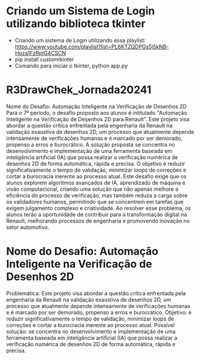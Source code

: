 # Criando um Sistema de Login utilizando biblioteca tkinter
- Criando um sistema de Login utilizando essa playlist: https://www.youtube.com/playlist?list=PL6KTZQDPGs5j5kNB-Hpza1FzRpIG4CSCN
- pip install customtkinter
- Comando para iniciar o tkinter, python app.py

# R3DrawChek_Jornada20241

Nome do Desafio: Automação Inteligente na Verificação de Desenhos 2D
Para o 7º período, o desafio proposto aos alunos é intitulado "Automação Inteligente na Verificação de
Desenhos 2D para Renault". Este projeto visa abordar a questão crítica enfrentada pela engenharia da
Renault na validação exaustiva de desenhos 2D, um processo que atualmente depende intensamente de
verificações humanas e é marcado por ser demorado, propenso a erros e burocrático. A solução
proposta se concentra no desenvolvimento e implementação de uma ferramenta baseada em
inteligência artificial (IA) que possa realizar a verificação numérica de desenhos 2D de forma
automática, rápida e precisa. O objetivo é reduzir significativamente o tempo de validação, minimizar
loops de correções e cortar a burocracia inerente ao processo atual. Este desafio exige que os alunos
explorem algoritmos avançados de IA, aprendizado de máquina e visão computacional, criando uma
solução que não apenas melhore a eficiência do processo de verificação, mas também reduza a carga
sobre os validadores humanos, permitindo que se concentrem em tarefas que exigem julgamento
complexo e criatividade. Ao resolver esse problema, os alunos terão a oportunidade de contribuir para a
transformação digital na Renault, melhorando processos de engenharia e promovendo inovação no
setor automotivo.


# Nome do Desafio: Automação Inteligente na Verificação de Desenhos 2D
Problemática: Este projeto visa abordar a questão crítica enfrentada pela engenharia da
Renault na validação exaustiva de desenhos 2D, um processo que atualmente depende
intensamente de verificações humanas e é marcado por ser demorado, propenso a erros e
burocrático.
Objetivo: é reduzir significativamente o tempo de validação, minimizar loops de correções e
cortar a burocracia inerente ao processo atual.
Possível solução: se concentra no desenvolvimento e implementação de uma ferramenta
baseada em inteligência artificial (IA) que possa realizar a verificação numérica de desenhos
2D de forma automática, rápida e precisa.
